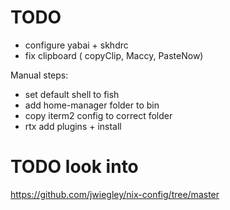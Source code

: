 # TODO
- configure yabai + skhdrc
- fix clipboard ( copyClip, Maccy, PasteNow)
  
Manual steps: 
- set default shell to fish
- add home-manager folder to bin
- copy iterm2 config to correct folder
- rtx add plugins + install 

# TODO look into
https://github.com/jwiegley/nix-config/tree/master